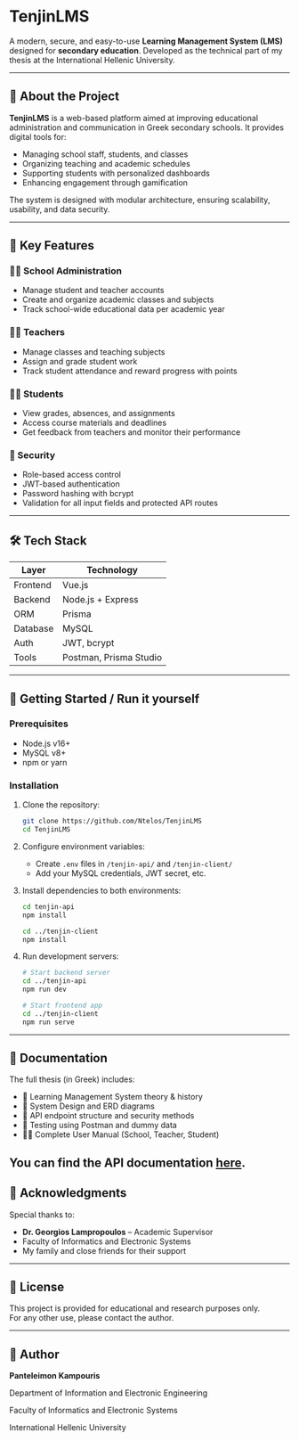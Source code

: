 # TenjinLMS

A modern, secure, and easy-to-use **Learning Management System (LMS)** designed for **secondary education**. Developed as the technical part of my thesis at the International Hellenic University.

---

## 🧩 About the Project

**TenjinLMS** is a web-based platform aimed at improving educational administration and communication in Greek secondary schools. It provides digital tools for:

- Managing school staff, students, and classes
- Organizing teaching and academic schedules
- Supporting students with personalized dashboards
- Enhancing engagement through gamification

The system is designed with modular architecture, ensuring scalability, usability, and data security.

---

## 🎯 Key Features

### 👩‍🏫 School Administration
- Manage student and teacher accounts
- Create and organize academic classes and subjects
- Track school-wide educational data per academic year

### 👨‍🏫 Teachers
- Manage classes and teaching subjects
- Assign and grade student work
- Track student attendance and reward progress with points

### 👨‍🎓 Students
- View grades, absences, and assignments
- Access course materials and deadlines
- Get feedback from teachers and monitor their performance

### 🔐 Security
- Role-based access control
- JWT-based authentication
- Password hashing with bcrypt
- Validation for all input fields and protected API routes

---

## 🛠️ Tech Stack

| Layer        | Technology         |
|--------------|--------------------|
| Frontend     | Vue.js             |
| Backend      | Node.js + Express  |
| ORM          | Prisma             |
| Database     | MySQL              |
| Auth         | JWT, bcrypt        |
| Tools        | Postman, Prisma Studio |

---

## 🚀 Getting Started / Run it yourself

### Prerequisites

- Node.js v16+
- MySQL v8+
- npm or yarn

### Installation

1. Clone the repository:
   ```bash
   git clone https://github.com/Ntelos/TenjinLMS
   cd TenjinLMS
   ```

2. Configure environment variables:
   - Create `.env` files in `/tenjin-api/` and `/tenjin-client/`
   - Add your MySQL credentials, JWT secret, etc.

3. Install dependencies to both environments:
   ```bash
   cd tenjin-api
   npm install

   cd ../tenjin-client
   npm install
   ```

4. Run development servers:
   ```bash
   # Start backend server
   cd ../tenjin-api
   npm run dev

   # Start frontend app
   cd ../tenjin-client
   npm run serve
   ```

---

## 📖 Documentation

The full thesis (in Greek) includes:

- 📘 Learning Management System theory & history
- 🧱 System Design and ERD diagrams
- 🔐 API endpoint structure and security methods
- 🧪 Testing using Postman and dummy data
- 👨‍💼 Complete User Manual (School, Teacher, Student)

You can find the API documentation [here](https://documenter.getpostman.com/view/21713918/2sA2xiWrhB).
---

## 🤝 Acknowledgments

Special thanks to:

- **Dr. Georgios Lampropoulos** – Academic Supervisor  
- Faculty of Informatics and Electronic Systems  
- My family and close friends for their support  

---

## 📃 License

This project is provided for educational and research purposes only.  
For any other use, please contact the author.

---

## 🔗 Author

**Panteleimon Kampouris**

Department of Information and Electronic Engineering

Faculty of Informatics and Electronic Systems 

International Hellenic University  
